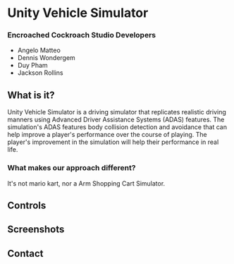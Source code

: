 # Unity Vehicle Simulator
### Encroached Cockroach Studio Developers
* Angelo Matteo
* Dennis Wondergem
* Duy Pham
* Jackson Rollins


## What is it?
Unity Vehicle Simulator is a driving simulator that replicates realistic driving manners using Advanced Driver Assistance Systems (ADAS) features. The simulation's ADAS features body collision detection and avoidance that can help improve a player's performance over the course of playing. The player's improvement in the simulation will help their performance in real life.

### What makes our approach different?
It's not mario kart, nor a Arm Shopping Cart Simulator.
## Controls

## Screenshots

## Contact





